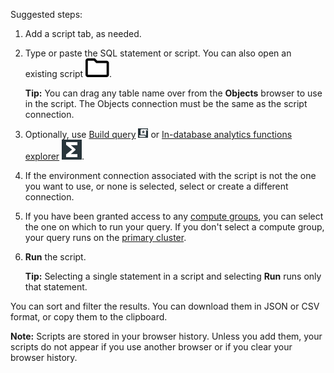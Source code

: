Suggested steps:

1.  Add a script tab, as needed.


1.  Type or paste the SQL statement or script. You can also open an existing script ![""](Images/niz1696362597829.svg).

    **Tip:** You can drag any table name over from the **Objects** browser to use in the script. The Objects connection must be the same as the script connection.


1.  Optionally, use [Build query](vkk1692059193535.md) ![""](Images/nsa1692141328702.png) or [In-database analytics functions explorer](iql1691540875799.md) ![""](Images/vxh1684731330989.svg).


1.  If the environment connection associated with the script is not the one you want to use, or none is selected, select or create a different connection.


1.  If you have been granted access to any [compute groups](mqu1640280532737.md), you can select the one on which to run your query. If you don't select a compute group, your query runs on the [primary cluster](nmr1658424425362.md).


1.  **Run** the script.

    **Tip:** Selecting a single statement in a script and selecting **Run** runs only that statement.


You can sort and filter the results. You can download them in JSON or CSV format, or copy them to the clipboard.

**Note:** Scripts are stored in your browser history. Unless you add them, your scripts do not appear if you use another browser or if you clear your browser history.

